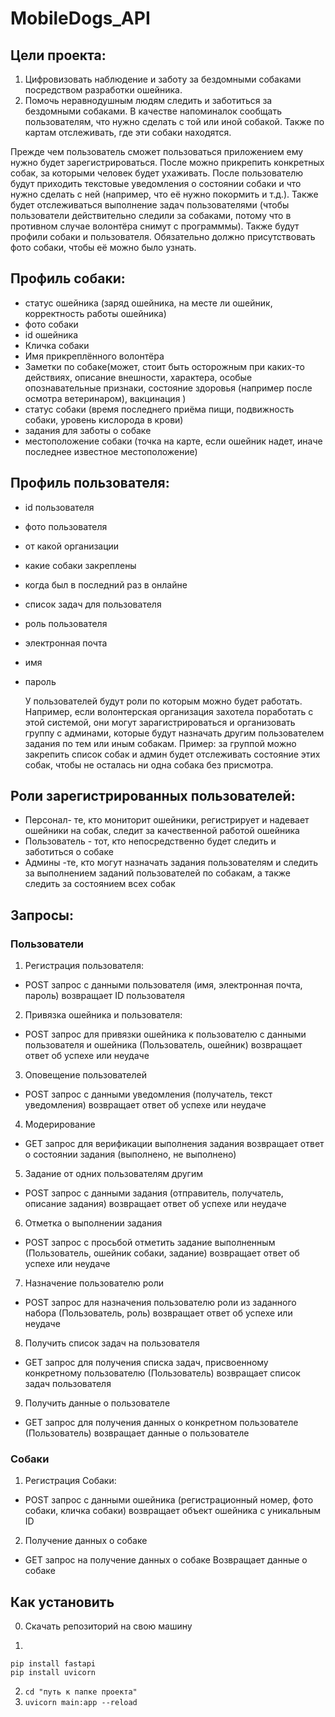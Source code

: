 # MobileDogs_API
## Цели проекта:
1. Цифровизовать наблюдение и заботу за бездомными собаками посредством разработки ошейника.
2. Помочь неравнодушным людям следить и заботиться за бездомными собаками. В качестве напоминалок сообщать пользователям, что нужно сделать с той или иной собакой. Также по картам отслеживать, где эти собаки находятся.

Прежде чем пользователь сможет пользоваться приложением ему нужно будет зарегистрироваться. После можно прикрепить конкретных собак, за которыми человек будет ухаживать. После пользователю будут приходить текстовые уведомления о состоянии собаки и что нужно сделать с ней (например, что её нужно покормить и т.д.). Также будет отслеживаться выполнение задач пользователями (чтобы пользователи действительно следили за собаками, потому что в противном случае волонтёра снимут с программмы). Также будут профили собаки и пользователя. Обязательно должно присутствовать фото собаки, чтобы её можно было узнать.

## Профиль собаки:
- статус ошейника (заряд ошейника, на месте ли ошейник, корректность работы ошейника)
- фото собаки
- id ошейника
- Кличка собаки
- Имя прикреплённого волонтёра
- Заметки по собаке(может, стоит быть осторожным при каких-то действиях, описание внешности, характера, особые опознавательные признаки, состояние здоровья (например после осмотра ветеринаром), вакцинация )
- статус собаки (время последнего приёма пищи, подвижность собаки, уровень кислорода в крови)
- задания для заботы о собаке
- местоположение собаки (точка на карте, если ошейник надет, иначе последнее известное местоположение)

## Профиль пользователя:
- id пользователя
- фото пользователя
- от какой организации
- какие собаки закреплены
- когда был в последний раз в онлайне
- список задач для пользователя
- роль пользователя
- электронная почта
- имя
- пароль

  У пользователей будут роли по которым можно будет работать. Например, если волонтерская организация захотела поработать с этой системой, они могут зарагистрироваться и организовать группу с админами, которые будут назначать другим пользователем задания по тем или иным собакам. Пример: за группой можно закрепить список собак и админ будет отслеживать состояние этих собак, чтобы не осталась ни одна собака без присмотра.

## Роли зарегистрированных пользователей:
- Персонал- те, кто мониторит ошейники, регистрирует и надевает ошейники на собак, следит за качественной работой ошейника
- Пользователь - тот, кто непосредственно будет следить и заботиться о собаке
- Админы -те, кто могут назначать задания пользователям и следить за выполнением заданий пользователей по собакам, а также следить за состоянием всех собак

## Запросы: 

### Пользователи

1. Регистрация пользователя:
- POST запрос с данными пользователя (имя, электронная почта, пароль)
возвращает ID пользователя

2. Привязка ошейника и пользователя:
- POST запрос для привязки ошейника к пользователю с данными пользователя и ошейника (Пользователь, ошейник)
возвращает ответ об успехе или неудаче

3. Оповещение пользователей
- POST запрос с данными уведомления (получатель, текст уведомления)
возвращает ответ об успехе или неудаче

4. Модерирование
- GET запрос для верификации выполнения задания
возвращает ответ о состоянии задания (выполнено, не выполнено)

5. Задание от одних пользователям другим
- POST запрос с данными задания (отправитель, получатель, описание задания)
возвращает ответ об успехе или неудаче

6. Отметка о выполнении задания
- POST запрос с просьбой отметить задание выполненным (Пользователь, ошейник собаки, задание)
возвращает ответ об успехе или неудаче

7. Назначение пользователю роли
- POST запрос для назначения пользователю роли из заданного набора (Пользователь, роль)
возвращает ответ об успехе или неудаче

8. Получить список задач на пользователя
- GET запрос для получения списка задач, присвоенному конкретному пользователю (Пользователь)
возвращает список задач пользователя

9. Получить данные о пользователе
- GET запрос для получения данных о конкретном пользователе (Пользователь)
возвращает данные о пользователе

### Собаки

1. Регистрация Собаки:
- POST запрос с данными ошейника (регистрационный номер, фото собаки, кличка собаки)
возвращает объект ошейника с уникальным ID

2. Получение данных о собаке
- GET запрос на получение данных о собаке
Возвращает данные о собаке

## Как установить

0. Скачать репозиторий на свою машину

1.
```
pip install fastapi
pip install uvicorn
```
2. `cd "путь к папке проекта"`
3. `uvicorn main:app --reload`

